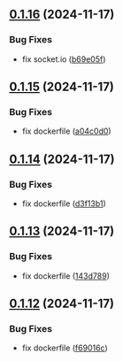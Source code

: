 ## [0.1.16](https://github.com/sergej-stk/notekeeper/compare/v0.1.15...v0.1.16) (2024-11-17)


### Bug Fixes

* fix socket.io ([b69e05f](https://github.com/sergej-stk/notekeeper/commit/b69e05f0d1c2ea907e6cf37b71c83ef64e612a52))



## [0.1.15](https://github.com/sergej-stk/notekeeper/compare/v0.1.14...v0.1.15) (2024-11-17)


### Bug Fixes

* fix dockerfile ([a04c0d0](https://github.com/sergej-stk/notekeeper/commit/a04c0d0f7a14d5e66ee6d360831c6915b9f503c0))



## [0.1.14](https://github.com/sergej-stk/notekeeper/compare/v0.1.13...v0.1.14) (2024-11-17)


### Bug Fixes

* fix dockerfile ([d3f13b1](https://github.com/sergej-stk/notekeeper/commit/d3f13b135296a8e1c7cab88d8e3eab1764b63eb0))



## [0.1.13](https://github.com/sergej-stk/notekeeper/compare/v0.1.12...v0.1.13) (2024-11-17)


### Bug Fixes

* fix dockerfile ([143d789](https://github.com/sergej-stk/notekeeper/commit/143d789aa3434ee65f0e255ee83bf68c8b714cdb))



## [0.1.12](https://github.com/sergej-stk/notekeeper/compare/v0.1.11...v0.1.12) (2024-11-17)


### Bug Fixes

* fix dockerfile ([f69016c](https://github.com/sergej-stk/notekeeper/commit/f69016c3071ae708531a6ba230decba59cbe68b1))




